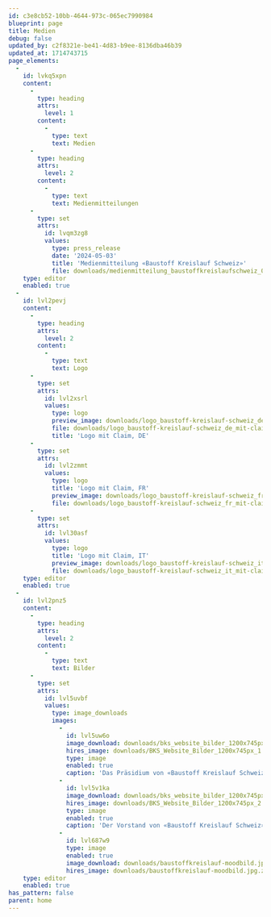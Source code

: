```yaml
---
id: c3e8cb52-10bb-4644-973c-065ec7990984
blueprint: page
title: Medien
debug: false
updated_by: c2f8321e-be41-4d83-b9ee-8136dba46b39
updated_at: 1714743715
page_elements:
  -
    id: lvkq5xpn
    content:
      -
        type: heading
        attrs:
          level: 1
        content:
          -
            type: text
            text: Medien
      -
        type: heading
        attrs:
          level: 2
        content:
          -
            type: text
            text: Medienmitteilungen
      -
        type: set
        attrs:
          id: lvqm3zg8
          values:
            type: press_release
            date: '2024-05-03'
            title: 'Medienmitteilung «Baustoff Kreislauf Schweiz»'
            file: downloads/medienmitteilung_baustoffkreislaufschweiz_03052024.pdf
    type: editor
    enabled: true
  -
    id: lvl2pevj
    content:
      -
        type: heading
        attrs:
          level: 2
        content:
          -
            type: text
            text: Logo
      -
        type: set
        attrs:
          id: lvl2xsrl
          values:
            type: logo
            preview_image: downloads/logo_baustoff-kreislauf-schweiz_de_mit-claim_farbig_rgb.png
            file: downloads/logo_baustoff-kreislauf-schweiz_de_mit-claim_farbig_cmyk.eps.zip
            title: 'Logo mit Claim, DE'
      -
        type: set
        attrs:
          id: lvl2zmmt
          values:
            type: logo
            title: 'Logo mit Claim, FR'
            preview_image: downloads/logo_baustoff-kreislauf-schweiz_fr_mit-claim_farbig_rgb.png
            file: downloads/logo_baustoff-kreislauf-schweiz_fr_mit-claim_farbig_cmyk.eps.zip
      -
        type: set
        attrs:
          id: lvl30asf
          values:
            type: logo
            title: 'Logo mit Claim, IT'
            preview_image: downloads/logo_baustoff-kreislauf-schweiz_it_mit-claim_farbig_rgb.png
            file: downloads/logo_baustoff-kreislauf-schweiz_it_mit-claim_farbig_cmyk.eps.zip
    type: editor
    enabled: true
  -
    id: lvl2pnz5
    content:
      -
        type: heading
        attrs:
          level: 2
        content:
          -
            type: text
            text: Bilder
      -
        type: set
        attrs:
          id: lvl5uvbf
          values:
            type: image_downloads
            images:
              -
                id: lvl5uw6o
                image_download: downloads/bks_website_bilder_1200x745px_1.png
                hires_image: downloads/BKS_Website_Bilder_1200x745px_1.png.zip
                type: image
                enabled: true
                caption: 'Das Präsidium von «Baustoff Kreislauf Schweiz».'
              -
                id: lvl5v1ka
                image_download: downloads/bks_website_bilder_1200x745px_2.png
                hires_image: downloads/BKS_Website_Bilder_1200x745px_2.png.zip
                type: image
                enabled: true
                caption: 'Der Vorstand von «Baustoff Kreislauf Schweiz».'
              -
                id: lvl687w9
                type: image
                enabled: true
                image_download: downloads/baustoffkreislauf-moodbild.jpg
                hires_image: downloads/baustoffkreislauf-moodbild.jpg.zip
    type: editor
    enabled: true
has_pattern: false
parent: home
---
```

